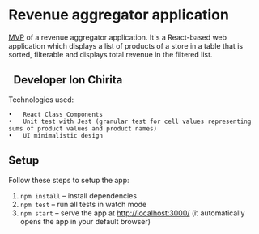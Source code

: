 # Revenue aggregator application

[MVP](https://en.wikipedia.org/wiki/Minimum_viable_product) of a revenue aggregator application. 
It's a React-based web application which displays a list of products of a store in a table that is sorted, filterable and displays total revenue in the filtered list.

## &nbsp; Developer Ion Chirita


Technologies used: 

	•	React Class Components
	•	Unit test with Jest (granular test for cell values representing sums of product values and product names)
	•	UI minimalistic design

## Setup

Follow these steps to setup the app:

1. `npm install` – install dependencies
2. `npm test` – run all tests in watch mode 
3. `npm start` – serve the app at [http://localhost:3000/](http://localhost:3000/) (it automatically opens the app in your default browser)
